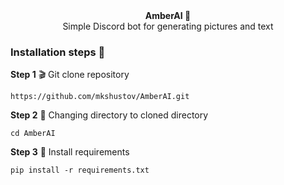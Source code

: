 <div align="center"><strong>AmberAI 🤖</strong></div>
<div align="center">Simple Discord bot for generating pictures and text</div>

### Installation steps 🚩
**Step 1** 🎬 Git clone repository

```console 
https://github.com/mkshustov/AmberAI.git
```

**Step 2** 📁 Changing directory to cloned directory

```console
cd AmberAI
```

**Step 3** 💾 Install requirements

```console
pip install -r requirements.txt
```
